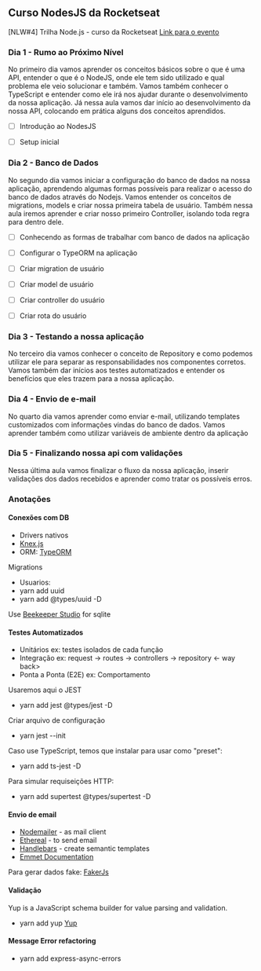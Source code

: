 ## Curso NodesJS da Rocketseat

[NLW#4] Trilha Node.js - curso da Rocketseat
[Link para o evento](https://nextlevelweek.com/episodios/node/1/edicao/4)


### Dia 1 - Rumo ao Próximo Nível

No primeiro dia vamos aprender os conceitos básicos sobre o que é uma API, entender o que é o NodeJS, onde ele tem sido utilizado e qual problema ele veio solucionar e também. Vamos também conhecer o TypeScript e entender como ele irá nos ajudar durante o desenvolvimento da nossa aplicação. Já nessa aula vamos dar início ao desenvolvimento da nossa API, colocando em prática alguns dos conceitos aprendidos.

- [ ]  Introdução ao NodesJS
- [ ]  Setup inicial


### Dia 2 - Banco de Dados

No segundo dia vamos iniciar a configuração do banco de dados na nossa aplicação, aprendendo algumas formas possíveis para realizar o acesso do banco de dados através do Nodejs. Vamos entender os conceitos de migrations, models e criar nossa primeira tabela de usuário. Também nessa aula iremos aprender e criar nosso primeiro Controller, isolando toda regra para dentro dele.

- [ ]  Conhecendo as formas de trabalhar com banco de dados na aplicação
- [ ]  Configurar o TypeORM na aplicação
- [ ]  Criar migration de usuário
- [ ]  Criar model de usuário
- [ ]  Criar controller do usuário
- [ ]  Criar rota do usuário


### Dia 3 - Testando a nossa aplicação

No terceiro dia vamos conhecer o conceito de Repository e como podemos utilizar ele para separar as responsabilidades nos componentes corretos. Vamos também dar inícios aos testes automatizados e entender os benefícios que eles trazem para a nossa aplicação.


### Dia 4 - Envio de e-mail

No quarto dia vamos aprender como enviar e-mail, utilizando templates customizados com informações vindas do banco de dados. Vamos aprender também como utilizar variáveis de ambiente dentro da aplicação


### Dia 5 - Finalizando nossa api com validações

Nessa última aula vamos finalizar o fluxo da nossa aplicação, inserir validações dos dados recebidos e aprender como tratar os possíveis erros.


### Anotações

#### Conexões com DB

- Drivers nativos
- [Knex.js](http://knexjs.org)
- ORM: [TypeORM](https://typeorm.io)

Migrations

- Usuarios: 
- yarn add uuid
- yarn add @types/uuid -D

Use [Beekeeper Studio](https://www.beekeeperstudio.io/) for sqlite

#### Testes Automatizados

- Unitários
    ex: testes isolados de cada função
- Integração
    ex: request -> routes -> controllers -> repository
    <- way back>
- Ponta a Ponta (E2E)
    ex: Comportamento

Usaremos aqui o JEST
- yarn add jest @types/jest -D

Criar arquivo de configuração
- yarn jest --init

Caso use TypeScript, temos que instalar para usar como "preset":
- yarn add ts-jest -D

Para simular requiseições HTTP:
- yarn add supertest @types/supertest -D

#### Envio de email

- [Nodemailer](https://nodemailer.com) - as mail client
- [Ethereal](https://ethereal.email) - to send email
- [Handlebars](https://handlebarsjs.com/) - create semantic templates
- [Emmet Documentation](https://docs.emmet.io/cheat-sheet/)

Para gerar dados fake: [FakerJs](http://marak.github.io/faker.js/)

#### Validação

Yup is a JavaScript schema builder for value parsing and validation.
- yarn add yup
[Yup](https://www.npmjs.com/package/yup?activeTab=readme)

#### Message Error refactoring

- yarn add express-async-errors

